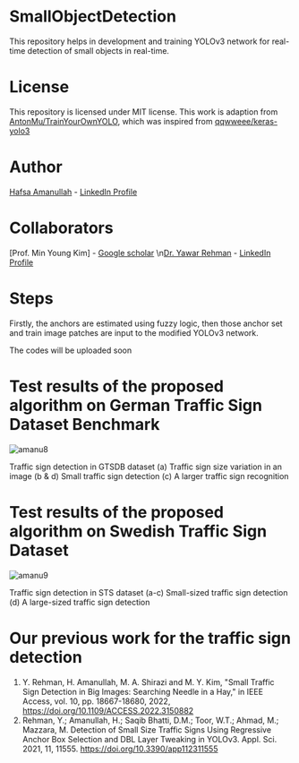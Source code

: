 # SmallObjectDetection

This repository helps in development and training YOLOv3 network for real-time detection of small objects in real-time.

# License
This repository is licensed under MIT license. This work is adaption from [AntonMu/TrainYourOwnYOLO](https://github.com/AntonMu/TrainYourOwnYOLO), which was inspired from [qqwweee/keras-yolo3](https://github.com/qqwweee/keras-yolo3)

# Author
[Hafsa Amanullah](https://github.com/Hafsa1918) - [LinkedIn Profile](https://www.linkedin.com/in/hafsa-amanullah)

# Collaborators
[Prof. Min Young Kim] - [Google scholar](https://scholar.google.com.pk/citations?user=Xhawz8EAAAAJ&hl=en)
\n[Dr. Yawar Rehman](https://github.com/YawarGuguma) - [LinkedIn Profile](https://www.linkedin.com/in/yawar-rehman-820118b/)

# Steps
Firstly, the anchors are estimated using fuzzy logic,
then those anchor set and train image patches are input to the modified YOLOv3 network.

The codes will be uploaded soon

# Test results of the proposed algorithm on German Traffic Sign Dataset Benchmark
![amanu8](https://github.com/ha007-aman/SmallObjectDetection/assets/73087518/480464da-9626-47aa-b4b3-7fa2e479ae8b)

Traffic sign detection in GTSDB dataset (a) Traffic sign size variation in an image (b & d) Small traffic sign detection (c) A larger traffic sign recognition

# Test results of the proposed algorithm on Swedish Traffic Sign Dataset 
![amanu9](https://github.com/ha007-aman/SmallObjectDetection/assets/73087518/66cc4035-8c93-49fc-b995-a302b03383d7)

Traffic sign detection in STS dataset (a-c) Small-sized traffic sign detection (d) A large-sized traffic sign detection

# Our previous work for the traffic sign detection

1. Y. Rehman, H. Amanullah, M. A. Shirazi and M. Y. Kim, "Small Traffic Sign Detection in Big Images: Searching Needle in a Hay," in IEEE Access, vol. 10, pp. 18667-18680, 2022, https://doi.org/10.1109/ACCESS.2022.3150882
2. Rehman, Y.; Amanullah, H.; Saqib Bhatti, D.M.; Toor, W.T.; Ahmad, M.; Mazzara, M. Detection of Small Size Traffic Signs Using Regressive Anchor Box Selection and DBL Layer Tweaking in YOLOv3. Appl. Sci. 2021, 11, 11555. https://doi.org/10.3390/app112311555
